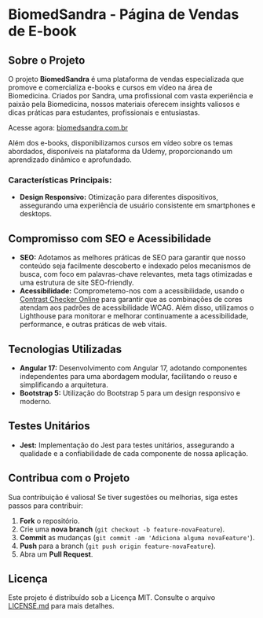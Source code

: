 # BiomedSandra - Página de Vendas de E-book

## Sobre o Projeto

O projeto **BiomedSandra** é uma plataforma de vendas especializada que promove e comercializa e-books e cursos em vídeo na área de Biomedicina. Criados por Sandra, uma profissional com vasta experiência e paixão pela Biomedicina, nossos materiais oferecem insights valiosos e dicas práticas para estudantes, profissionais e entusiastas.

Acesse agora: [biomedsandra.com.br](https://biomedsandra.com.br)

Além dos e-books, disponibilizamos cursos em vídeo sobre os temas abordados, disponíveis na plataforma da Udemy, proporcionando um aprendizado dinâmico e aprofundado.

### Características Principais:

- **Design Responsivo:** Otimização para diferentes dispositivos, assegurando uma experiência de usuário consistente em smartphones e desktops.

## Compromisso com SEO e Acessibilidade

- **SEO:** Adotamos as melhores práticas de SEO para garantir que nosso conteúdo seja facilmente descoberto e indexado pelos mecanismos de busca, com foco em palavras-chave relevantes, meta tags otimizadas e uma estrutura de site SEO-friendly.
- **Acessibilidade:** Comprometemo-nos com a acessibilidade, usando o [Contrast Checker Online](https://contrastchecker.online/) para garantir que as combinações de cores atendam aos padrões de acessibilidade WCAG. Além disso, utilizamos o Lighthouse para monitorar e melhorar continuamente a acessibilidade, performance, e outras práticas de web vitais.

## Tecnologias Utilizadas

- **Angular 17:** Desenvolvimento com Angular 17, adotando componentes independentes para uma abordagem modular, facilitando o reuso e simplificando a arquitetura.
- **Bootstrap 5:** Utilização do Bootstrap 5 para um design responsivo e moderno.

## Testes Unitários

- **Jest:** Implementação do Jest para testes unitários, assegurando a qualidade e a confiabilidade de cada componente de nossa aplicação.

## Contribua com o Projeto

Sua contribuição é valiosa! Se tiver sugestões ou melhorias, siga estes passos para contribuir:
1. **Fork** o repositório.
2. Crie uma **nova branch** (`git checkout -b feature-novaFeature`).
3. **Commit** as mudanças (`git commit -am 'Adiciona alguma novaFeature'`).
4. **Push** para a branch (`git push origin feature-novaFeature`).
5. Abra um **Pull Request**.

## Licença

Este projeto é distribuído sob a Licença MIT. Consulte o arquivo [LICENSE.md](LICENSE.md) para mais detalhes.
